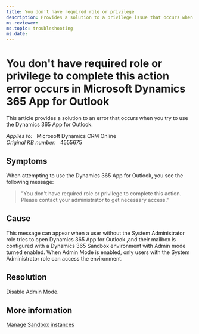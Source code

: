 ```yaml
---
title: You don't have required role or privilege
description: Provides a solution to a privilege issue that occurs when you try to use the Dynamics 365 App for Outlook.
ms.reviewer: 
ms.topic: troubleshooting
ms.date: 
---
```

# You don't have required role or privilege to complete this action error occurs in Microsoft Dynamics 365 App for Outlook

This article provides a solution to an error that occurs when you try to use the Dynamics 365 App for Outlook.

_Applies to:_ &nbsp; Microsoft Dynamics CRM Online  
_Original KB number:_ &nbsp; 4555675

## Symptoms

When attempting to use the Dynamics 365 App for Outlook, you see the following message:

> "You don't have required role or privilege to complete this action. Please contact your administrator to get necessary access."

## Cause

This message can appear when a user without the System Administrator role tries to open Dynamics 365 App for Outlook ,and their mailbox is configured with a Dynamics 365 Sandbox environment with Admin mode turned enabled. When Admin Mode is enabled, only users with the System Administrator role can access the environment.

## Resolution

Disable Admin Mode.

## More information

[Manage Sandbox instances](/dynamics365/admin/manage-sandbox-instances)
